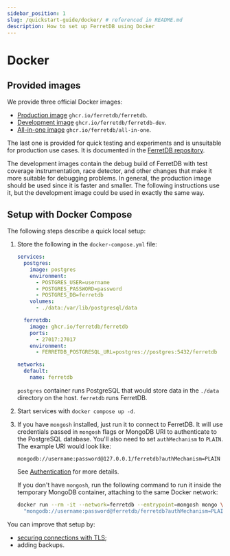 ```yaml
---
sidebar_position: 1
slug: /quickstart-guide/docker/ # referenced in README.md
description: How to set up FerretDB using Docker
---
```


# Docker

## Provided images

We provide three official Docker images:

* [Production image](https://ghcr.io/ferretdb/ferretdb) `ghcr.io/ferretdb/ferretdb`.
* [Development image](https://ghcr.io/ferretdb/ferretdb-dev) `ghcr.io/ferretdb/ferretdb-dev`.
* [All-in-one image](https://ghcr.io/ferretdb/all-in-one) `ghcr.io/ferretdb/all-in-one`.

The last one is provided for quick testing and experiments and is unsuitable for production use cases.
It is documented in the [FerretDB repository](https://github.com/FerretDB/FerretDB#quickstart).

The development images contain the debug build of FerretDB with test coverage instrumentation, race detector,
and other changes that make it more suitable for debugging problems.
In general, the production image should be used since it is faster and smaller.
The following instructions use it, but the development image could be used in exactly the same way.

## Setup with Docker Compose

The following steps describe a quick local setup:

1. Store the following in the `docker-compose.yml` file:

   ```yaml
   services:
     postgres:
       image: postgres
       environment:
         - POSTGRES_USER=username
         - POSTGRES_PASSWORD=password
         - POSTGRES_DB=ferretdb
       volumes:
         - ./data:/var/lib/postgresql/data

     ferretdb:
       image: ghcr.io/ferretdb/ferretdb
       ports:
         - 27017:27017
       environment:
         - FERRETDB_POSTGRESQL_URL=postgres://postgres:5432/ferretdb

   networks:
     default:
       name: ferretdb
   ```

   `postgres` container runs PostgreSQL that would store data in the `./data` directory on the host.
   `ferretdb` runs FerretDB.

2. Start services with `docker compose up -d`.
3. If you have `mongosh` installed, just run it to connect to FerretDB.
   It will use credentials passed in `mongosh` flags or MongoDB URI to authenticate to the PostgreSQL database.
   You'll also need to set `authMechanism` to `PLAIN`.
   The example URI would look like:

   ```text
   mongodb://username:password@127.0.0.1/ferretdb?authMechanism=PLAIN
   ```

   See [Authentication](../security.md#authentication) for more details.

   If you don't have `mongosh`, run the following command to run it inside the temporary MongoDB container,
   attaching to the same Docker network:

   ```sh
   docker run --rm -it --network=ferretdb --entrypoint=mongosh mongo \
     "mongodb://username:password@ferretdb/ferretdb?authMechanism=PLAIN"
   ```

You can improve that setup by:

* [securing connections with TLS](../security.md#securing-connections-with-tls);
* adding backups.
